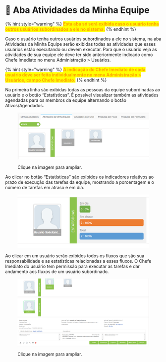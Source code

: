 # 🔹 Aba Atividades da Minha Equipe

{% hint style="warning" %}
<mark style="color:orange;">**Esta aba só será exibida caso o usuário tenha outros usuários subordinados a ele no sistema.**</mark>
{% endhint %}

Caso o usuário tenha outros usuários subordinados a ele no sistema, na aba Atividades da Minha Equipe serão exibidas todas as atividades que esses usuários estão executando ou devem executar. Para que o usuário veja as atividades de sua equipe ele deve ter sido anteriormente indicado como Chefe Imediato no menu Administração > Usuários.

{% hint style="warning" %}
<mark style="color:orange;">**A indicação do Chefe Imediato de cada usuário deve ser feita individualmente no menu Administração > Usuários, campo Chefe Imediato.**</mark>
{% endhint %}

Na primeira linha são exibidas todas as pessoas da equipe subordinadas ao usuário e o botão “Estatísticas”. É possível visualizar também as atividades agendadas para os membros da equipe alternando o botão Ativos/Agendados.

<figure><img src="../../.gitbook/assets/equipe01.png" alt=""><figcaption><p>Clique na imagem para ampliar.</p></figcaption></figure>

Ao clicar no botão “Estatísticas” são exibidos os indicadores relativos ao prazo de execução das tarefas da equipe, mostrando a porcentagem e o número de tarefas em atraso e em dia.

<figure><img src="../../.gitbook/assets/equipe02.png" alt=""><figcaption></figcaption></figure>

Ao clicar em um usuário serão exibidos todos os fluxos que são sua responsabilidade e as estatísticas relacionadas a esses fluxos. O Chefe Imediato do usuário tem permissão para executar as tarefas e dar andamento aos fluxos de um usuário subordinado.

<figure><img src="../../.gitbook/assets/equipe03.png" alt=""><figcaption><p>Clique na imagem para ampliar.</p></figcaption></figure>
